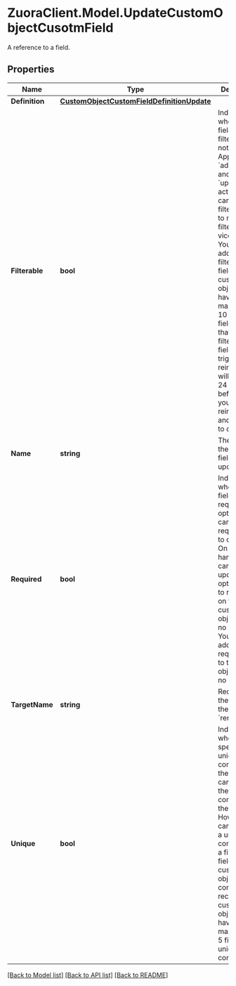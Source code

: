 # ZuoraClient.Model.UpdateCustomObjectCusotmField
A reference to a field.

## Properties

Name | Type | Description | Notes
------------ | ------------- | ------------- | -------------
**Definition** | [**CustomObjectCustomFieldDefinitionUpdate**](CustomObjectCustomFieldDefinitionUpdate.md) |  | [optional] 
**Filterable** | **bool** | Indicates whether the field is filterable or not. Applicable to &#x60;addField&#x60; and &#x60;updateField&#x60; actions.  You can change a filterable field to non-filterable and vice versa. You can also add a filterable field. One custom object can have a maximum of 10 filterable fields.  Note that changing filterable fields triggers reindexing. It will take 12-24 hours before all your data are reindexed and available to query.  | [optional] 
**Name** | **string** | The name of the custom field to be updated | [optional] 
**Required** | **bool** | Indicates whether the field is required or optional.  You can update a required field to optional. On the other hand, you can only update an optional field to required on the custom object with no records.  You can only add a required field to the custom object with no records.  | [optional] 
**TargetName** | **string** | Required if the &#x60;type&#x60; of the action is &#x60;renameField&#x60; | [optional] 
**Unique** | **bool** | Indicates whether to specify a unique constraint to the field. You can remove the unique constraint on the field. However, you can only add a unique constraint to a filterable field if the custom object contains no record. One custom object can have a maximum of 5 fields with unique constraints.  | [optional] 

[[Back to Model list]](../README.md#documentation-for-models) [[Back to API list]](../README.md#documentation-for-api-endpoints) [[Back to README]](../README.md)

